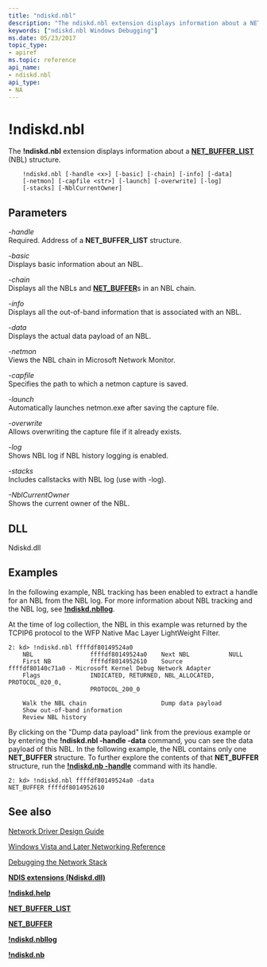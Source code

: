 ```yaml
---
title: "ndiskd.nbl"
description: "The ndiskd.nbl extension displays information about a NET_BUFFER_LIST (NBL) structure."
keywords: ["ndiskd.nbl Windows Debugging"]
ms.date: 05/23/2017
topic_type:
- apiref
ms.topic: reference
api_name:
- ndiskd.nbl
api_type:
- NA
---
```


# !ndiskd.nbl


The **!ndiskd.nbl** extension displays information about a [**NET\_BUFFER\_LIST**](../network/net-buffer-list-structure.md) (NBL) structure.

```console
    !ndiskd.nbl [-handle <x>] [-basic] [-chain] [-info] [-data] 
    [-netmon] [-capfile <str>] [-launch] [-overwrite] [-log]
    [-stacks] [-NblCurrentOwner]
```

## Parameters


<span id="_______-handle______"></span><span id="_______-HANDLE______"></span> *-handle*   
Required. Address of a **NET\_BUFFER\_LIST** structure.

<span id="_______-basic______"></span><span id="_______-BASIC______"></span> *-basic*   
Displays basic information about an NBL.

<span id="_______-chain______"></span><span id="_______-CHAIN______"></span> *-chain*   
Displays all the NBLs and [**NET\_BUFFER**](../network/net-buffer-structure.md)s in an NBL chain.

<span id="_______-info______"></span><span id="_______-INFO______"></span> *-info*   
Displays all the out-of-band information that is associated with an NBL.

<span id="_______-data______"></span><span id="_______-DATA______"></span> *-data*   
Displays the actual data payload of an NBL.

<span id="_______-netmon______"></span><span id="_______-NETMON______"></span> *-netmon*   
Views the NBL chain in Microsoft Network Monitor.

<span id="_______-capfile______"></span><span id="_______-CAPFILE______"></span> *-capfile*   
Specifies the path to which a netmon capture is saved.

<span id="_______-launch______"></span><span id="_______-LAUNCH______"></span> *-launch*   
Automatically launches netmon.exe after saving the capture file.

<span id="_______-overwrite______"></span><span id="_______-OVERWRITE______"></span> *-overwrite*   
Allows overwriting the capture file if it already exists.

<span id="_______-log______"></span><span id="_______-LOG______"></span> *-log*   
Shows NBL log if NBL history logging is enabled.

<span id="_______-stacks______"></span><span id="_______-STACKS______"></span> *-stacks*   
Includes callstacks with NBL log (use with -log).

<span id="_______-NblCurrentOwner______"></span><span id="_______-nblcurrentowner______"></span><span id="_______-NBLCURRENTOWNER______"></span> *-NblCurrentOwner*   
Shows the current owner of the NBL.

## DLL

Ndiskd.dll

## Examples

In the following example, NBL tracking has been enabled to extract a handle for an NBL from the NBL log. For more information about NBL tracking and the NBL log, see [**!ndiskd.nbllog**](-ndiskd-nbllog.md).

At the time of log collection, the NBL in this example was returned by the TCPIP6 protocol to the WFP Native Mac Layer LightWeight Filter.

```console
2: kd> !ndiskd.nbl ffffdf80149524a0
    NBL                ffffdf80149524a0    Next NBL           NULL
    First NB           ffffdf8014952610    Source             ffffdf80140c71a0 - Microsoft Kernel Debug Network Adapter
    Flags              INDICATED, RETURNED, NBL_ALLOCATED, PROTOCOL_020_0,
                       PROTOCOL_200_0

    Walk the NBL chain                     Dump data payload
    Show out-of-band information
    Review NBL history
```

By clicking on the "Dump data payload" link from the previous example or by entering the **!ndiskd.nbl -handle -data** command, you can see the data payload of this NBL. In the following example, the NBL contains only one **NET\_BUFFER** structure. To further explore the contents of that **NET\_BUFFER** structure, run the [**!ndiskd.nb -handle**](-ndiskd-nb.md) command with its handle.

```console
2: kd> !ndiskd.nbl ffffdf80149524a0 -data
NET_BUFFER ffffdf8014952610
```

## See also


[Network Driver Design Guide](../network/index.md)

[Windows Vista and Later Networking Reference](/windows-hardware/drivers/ddi/_netvista/)

[Debugging the Network Stack](/shows/defrag-tools/175-debugging-network-stack)

[**NDIS extensions (Ndiskd.dll)**](ndis-extensions--ndiskd-dll-.md)

[**!ndiskd.help**](-ndiskd-help.md)

[**NET\_BUFFER\_LIST**](../network/net-buffer-list-structure.md)

[**NET\_BUFFER**](../network/net-buffer-structure.md)

[**!ndiskd.nbllog**](-ndiskd-nbllog.md)

[**!ndiskd.nb**](-ndiskd-nb.md)

 



